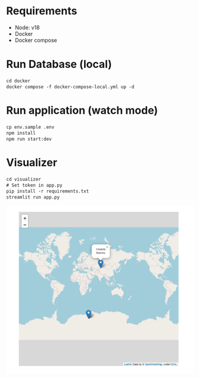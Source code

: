 # Requirements

- Node: v18
- Docker
- Docker compose

# Run Database (local)
```
cd docker
docker compose -f docker-compose-local.yml up -d
```

# Run application (watch mode)
```
cp env.sample .env
npm install
npm run start:dev
```

# Visualizer
```
cd visualizer
# Set token in app.py
pip install -r requirements.txt
streamlit run app.py
```


![Alt text](/screenshots/1.png?raw=true "Streamlit Points")
